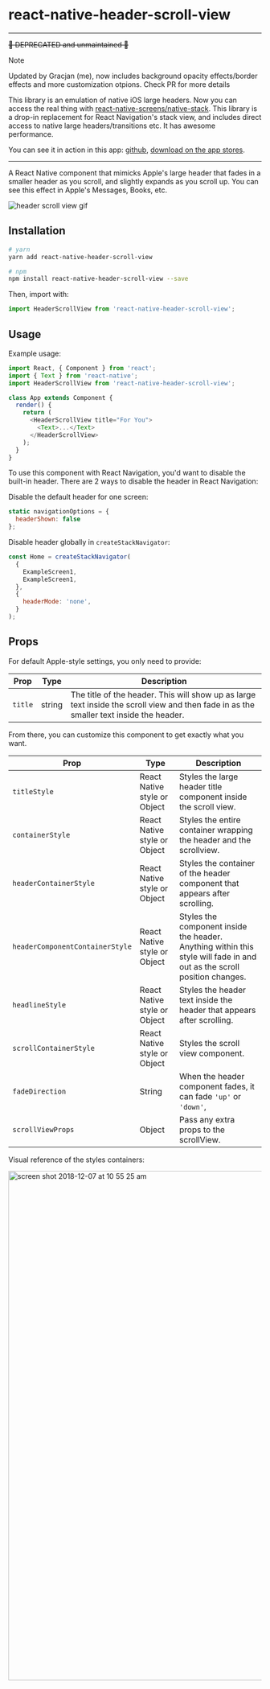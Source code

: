# react-native-header-scroll-view

---

~~🚨 DEPRECATED and unmaintained 🚨~~

> [!NOTE]
> Updated by Gracjan (me), now includes background opacity effects/border effects and more customization otpions. Check PR for more details

This library is an emulation of native iOS large headers. Now you can access the real thing with [react-native-screens/native-stack](https://github.com/software-mansion/react-native-screens/tree/master/native-stack). This library is a drop-in replacement for React Navigation's stack view, and includes direct access to native large headers/transitions etc. It has awesome performance. 

You can see it in action in this app: [github](https://github.com/jonsamp/gray-one), [download on the app stores](https://jovial-sammet-3cec91.netlify.app/).

---


A React Native component that mimicks Apple's large header that fades in a smaller header as you scroll, and slightly expands as you scroll up. You can see this effect in Apple's Messages, Books, etc.

![header scroll view gif](https://user-images.githubusercontent.com/6455018/49658165-6c1b9300-fa0f-11e8-9dd9-6d2ac53fe5e9.gif)

## Installation

```bash
# yarn
yarn add react-native-header-scroll-view

# npm
npm install react-native-header-scroll-view --save
```

Then, import with:

```js
import HeaderScrollView from 'react-native-header-scroll-view';
```

## Usage

Example usage:

```js
import React, { Component } from 'react';
import { Text } from 'react-native';
import HeaderScrollView from 'react-native-header-scroll-view';

class App extends Component {
  render() {
    return (
      <HeaderScrollView title="For You">
        <Text>...</Text>
      </HeaderScrollView>
    );
  }
}
```

To use this component with React Navigation, you'd want to disable the built-in header. There are 2 ways to disable the header in React Navigation:

Disable the default header for one screen:

```js
static navigationOptions = {
  headerShown: false
};
```

Disable header globally in `createStackNavigator`:

```js
const Home = createStackNavigator(
  {
    ExampleScreen1,
    ExampleScreen1,
  },
  {
    headerMode: 'none',
  }
);
```

## Props

For default Apple-style settings, you only need to provide:

| Prop    | Type   | Description                                                                                                                             |
| ------- | ------ | --------------------------------------------------------------------------------------------------------------------------------------- |
| `title` | string | The title of the header. This will show up as large text inside the scroll view and then fade in as the smaller text inside the header. |

From there, you can customize this component to get exactly what you want.

| Prop                            | Type                         | Description                                                                                                             |
| ------------------------------- | ---------------------------- | ----------------------------------------------------------------------------------------------------------------------- |
| `titleStyle`                    | React Native style or Object | Styles the large header title component inside the scroll view.                                                         |
| `containerStyle`                | React Native style or Object | Styles the entire container wrapping the header and the scrollview.                                                     |
| `headerContainerStyle`          | React Native style or Object | Styles the container of the header component that appears after scrolling.                                              |
| `headerComponentContainerStyle` | React Native style or Object | Styles the component inside the header. Anything within this style will fade in and out as the scroll position changes. |
| `headlineStyle`                 | React Native style or Object | Styles the header text inside the header that appears after scrolling.                                                  |
| `scrollContainerStyle`          | React Native style or Object | Styles the scroll view component.                                                                                       |
| `fadeDirection`                 | String                       | When the header component fades, it can fade `'up'` or `'down'`,                                                        |
| `scrollViewProps`               | Object                       | Pass any extra props to the scrollView.                                                                                 |

Visual reference of the styles containers:

<img width="1013" alt="screen shot 2018-12-07 at 10 55 25 am" src="https://user-images.githubusercontent.com/6455018/49657862-9de02a00-fa0e-11e8-8f10-37ada69d917d.png">
